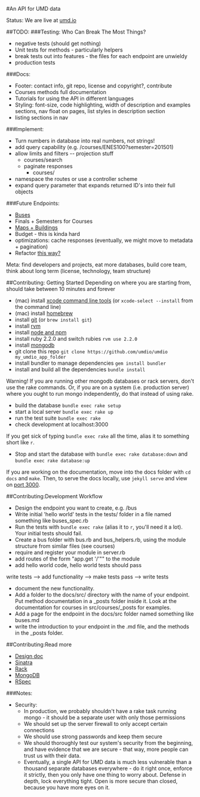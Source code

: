 #An API for UMD data 

Status: We are live at [umd.io](http://umd.io)

##TODO:
###Testing: Who Can Break The Most Things?
  - negative tests (should get nothing)
  - Unit tests for methods - particularly helpers
  - break tests out into features - the files for each endpoint are unwieldy
  - production tests

###Docs:
  - Footer: contact info, git repo, license and copyright?, contribute
  - Courses methods full documentation
  - Tutorials for using the API in different languages
  - Styling: font-size, code highlighting, width of description and examples sections, nav float on pages, list styles in description section
  - listing sections in nav

###Implement:
  - Turn numbers in database into real numbers, not strings!
  - add query capability (e.g. /courses/ENES100?semester=201501)
  - allow limits and filters -- projection stuff
	- courses/search
    - paginate responses
	  - courses/<dep>
  - namespace the routes or use a controller scheme
  - expand query parameter that expands returned ID's into their full objects

###Future Endpoints:
  - [Buses](http://api-portal.anypoint.mulesoft.com/nextbus/api/nextbus-api)
  - Finals + Semesters for Courses
  - [Maps + Buildings](http://maps.umd.edu/arcgis/rest/services)
  - Budget - this is kinda hard
- optimizations: cache responses (eventually, we might move to metadata + pagination)
- Refactor [this way?](http://stackoverflow.com/questions/5015471/using-sinatra-for-larger-projects-via-multiple-files)

Meta: find developers and projects, eat more databases, build core team, think about long term (license, technology, team structure)

##Contributing: Getting Started
Depending on where you are starting from, should take between 10 minutes and forever

-  (mac) install [xcode command line tools](https://developer.apple.com/xcode/) (or `xcode-select --install` from the command line)
- (mac) install [homebrew](http://brew.sh/)
- install [git](http://git-scm.com/) (or `brew install git`)
- install [rvm](https://rvm.io/rvm/install)
- install [node and npm](https://github.com/joyent/node/wiki/Installing-Node.js-via-package-manager)
- install ruby 2.2.0 and switch rubies `rvm use 2.2.0`
- install [mongodb](http://docs.mongodb.org/manual/installation/)
- git clone this repo `git clone https://github.com/umdio/umdio my_umdio_app_folder`
- install bundler to manage dependencies `gem install bundler`
- install and build all the dependencies `bundle install`

Warning! If you are running other mongodb databases or rack servers, don't use the rake commands. Or, if you are on a system (i.e. production server) where you ought to run mongo independently, do that instead of using rake.

- build the database `bundle exec rake setup`
- start a local server `bundle exec rake up`
- run the test suite `bundle exec rake`
- check development at localhost:3000

If you get sick of typing `bundle exec rake` all the time, alias it to something short like `r`.

- Stop and start the database with `bundle exec rake database:down` and `bundle exec rake database:up`

If you are working on the documentation, move into the docs folder with `cd docs` and `make`. Then, to serve the docs locally, use `jekyll serve` and view on [port 3000](localhost:3000).

##Contributing:Development Workflow
- Design the endpoint you want to create, e.g. /bus
- Write initial 'hello world' tests in the tests/ folder in a file named something like buses_spec.rb
- Run the tests with `bundle exec rake` (alias it to `r`, you'll need it a lot). Your initial tests should fail.
- Create a bus folder with bus.rb and bus_helpers.rb, using the module structure from similar files (see courses)
- require and register your module in server.rb
- add routes of the form "app.get '/<endpoint>'""  to the module
- add hello world code, hello world tests should pass

write tests --> add functionality --> make tests pass --> write tests

- document the new functionality.
- Add a folder to the docs/src/ directory with the name of your endpoint. Put method documentation in a \_posts folder inside it. Look at the documentation for courses in src/courses/\_posts for examples.
- Add a page for the endpoint in the docs/src folder named something like buses.md
- write the introduction to your endpoint in the <endpoint>.md file, and the methods in the _posts folder.

##Contributing:Read more
- [Design doc](https://docs.google.com/document/d/11uslF3ftvQ3It-NRXs7iRgI34S0MxvqV2S1jioXPcL0/edit?usp=sharing)
- [Sinatra](http://www.sinatrarb.com/)
- [Rack](http://rack.github.io/)
- [MongoDB](http://www.mongodb.org/)
- [RSpec](http://rspec.info/)

###Notes:
- Security: 
  - In production, we probably shouldn't have a rake task running mongo - it should be a separate user with only those permissions
  - We should set up the server firewall to only accept certain connections
  - We should use strong passwords and keep them secure
  - We should thoroughly test our system's security from the beginning, and have evidence that we are secure - that way, more people can trust us with their data.
  - Eventually, a single API for UMD data is much less vulnerable than a thousand separate databases everywhere - do it right once, enforce it strictly, then you only have one thing to worry about. Defense in depth, lock everything tight. Open is more secure than closed, because you have more eyes on it.
